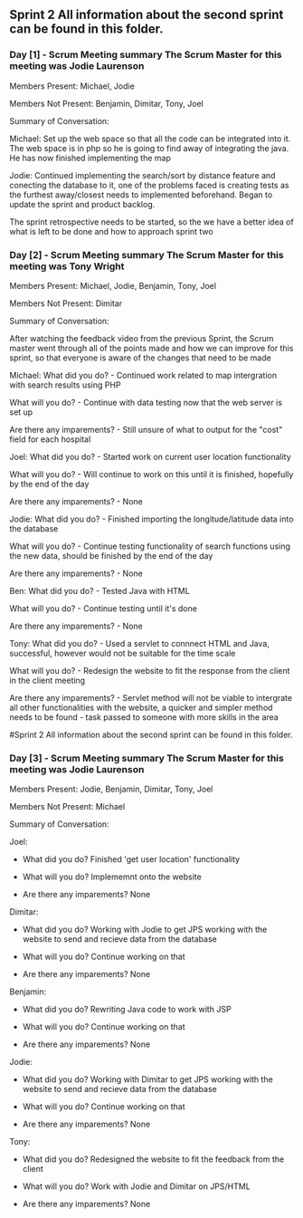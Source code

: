 ## Sprint 2 All information about the second sprint can be found in this folder.

### Day [1] - Scrum Meeting summary The Scrum Master for this meeting was Jodie Laurenson

Members Present: Michael, Jodie

Members Not Present: Benjamin, Dimitar, Tony, Joel

Summary of Conversation:

Michael: Set up the web space so that all the code can be integrated into it. The web space is in php so he is going to find away of integrating the java. He has now finished implementing the map

Jodie: Continued implementing the search/sort by distance feature and conecting the database to it, one of the problems faced is creating tests as the furthest away/closest needs to implemented beforehand. Began to update the sprint and product backlog.

The sprint retrospective needs to be started, so the we have a better idea of what is left to be done and how to approach sprint two

### Day [2] - Scrum Meeting summary The Scrum Master for this meeting was Tony Wright

Members Present: Michael, Jodie, Benjamin, Tony, Joel

Members Not Present: Dimitar

Summary of Conversation:

After watching the feedback video from the previous Sprint, the Scrum master went through all of the points made and how we can improve for this sprint, so that everyone is aware of the changes that need to be made

Michael:
What did you do? - Continued work related to map intergration with search results using PHP

What will you do? - Continue with data testing now that the web server is set up

Are there any imparements? - Still unsure of what to output for the "cost" field for each hospital

Joel:
What did you do? - Started work on current user location functionality

What will you do? - Will continue to work on this until it is finished, hopefully by the end of the day

Are there any imparements? - None

Jodie:
What did you do? - Finished importing the longitude/latitude data into the database

What will you do? - Continue testing functionality of search functions using the new data, should be finished by the end of the day

Are there any imparements? - None

Ben:
What did you do? - Tested Java with HTML

What will you do? - Continue testing until it's done

Are there any imparements? - None

Tony:
What did you do? - Used a servlet to connnect HTML and Java, successful, however would not be suitable for the time scale

What will you do? - Redesign the website to fit the response from the client in the client meeting

Are there any imparements? - Servlet method will not be viable to intergrate all other functionalities with the website, a quicker and simpler method needs to be found - task passed to someone with more skills in the area

#Sprint 2 All information about the second sprint can be found in this folder.

### Day [3] - Scrum Meeting summary The Scrum Master for this meeting was Jodie Laurenson

Members Present: Jodie, Benjamin, Dimitar, Tony, Joel

Members Not Present: Michael

Summary of Conversation:

Joel:
- What did you do?
  Finished 'get user location' functionality
  
- What will you do?
  Implememnt onto the website
  
- Are there any imparements?
  None
  
Dimitar:
- What did you do?
  Working with Jodie to get JPS working with the website to send and recieve data from the database
  
- What will you do?
  Continue working on that
  
- Are there any imparements?
  None

Benjamin:
- What did you do?
  Rewriting Java code to work with JSP
  
- What will you do?
  Continue working on that
  
- Are there any imparements?
  None
  
Jodie:
- What did you do?
  Working with Dimitar to get JPS working with the website to send and recieve data from the database
  
- What will you do?
  Continue working on that
  
- Are there any imparements?
  None
  
Tony:
- What did you do?
  Redesigned the website to fit the feedback from the client
  
- What will you do?
  Work with Jodie and Dimitar on JPS/HTML
  
- Are there any imparements?
  None
